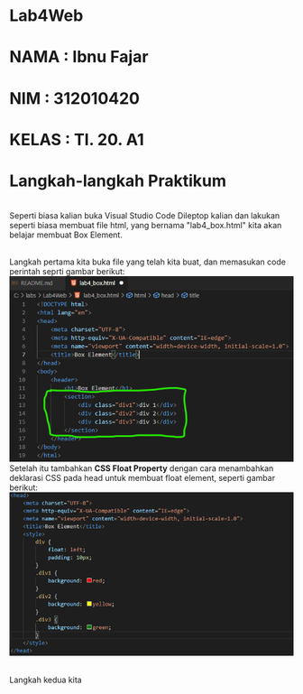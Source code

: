 # Lab4Web

# NAMA  : Ibnu Fajar
# NIM   : 312010420
# KELAS : TI. 20. A1

# Langkah-langkah Praktikum
<br>Seperti biasa kalian buka Visual Studio Code Dileptop kalian dan lakukan seperti biasa membuat file html, yang bernama "lab4_box.html" kita akan belajar membuat Box Element.

<br>Langkah pertama kita buka file yang telah kita buat, dan memasukan code perintah seprti gambar berikut:
<br>![p](gambar/foto1.png)
<br>Setelah itu tambahkan **CSS Float Property** dengan cara menambahkan deklarasi CSS pada head untuk membuat float element, seperti gambar berikut:
<br>![p](gambar/foto2.png)

<br>Langkah kedua kita 